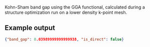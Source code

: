 Kohn-Sham band gap using the GGA functional, calculated during a structure optimization run on a lower density k-point mesh.

## Example output

```json
{"band_gap": 0.03989999999999938, "is_direct": false}
```

